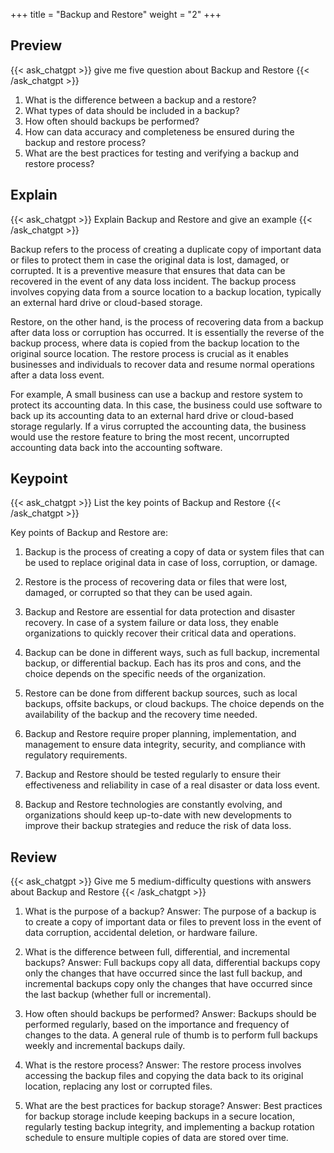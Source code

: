 +++
title = "Backup and Restore"
weight = "2"
+++
## Preview
{{< ask_chatgpt >}}
give me five question about Backup and Restore
{{< /ask_chatgpt >}}

1. What is the difference between a backup and a restore?
2. What types of data should be included in a backup?
3. How often should backups be performed?
4. How can data accuracy and completeness be ensured during the backup and restore process?
5. What are the best practices for testing and verifying a backup and restore process?   

## Explain
{{< ask_chatgpt >}}
Explain Backup and Restore and give an example
{{< /ask_chatgpt >}}

Backup refers to the process of creating a duplicate copy of important data or files to protect them in case the original data is lost, damaged, or corrupted. It is a preventive measure that ensures that data can be recovered in the event of any data loss incident. The backup process involves copying data from a source location to a backup location, typically an external hard drive or cloud-based storage. 

Restore, on the other hand, is the process of recovering data from a backup after data loss or corruption has occurred. It is essentially the reverse of the backup process, where data is copied from the backup location to the original source location. The restore process is crucial as it enables businesses and individuals to recover data and resume normal operations after a data loss event.

For example, A small business can use a backup and restore system to protect its accounting data. In this case, the business could use software to back up its accounting data to an external hard drive or cloud-based storage regularly. If a virus corrupted the accounting data, the business would use the restore feature to bring the most recent, uncorrupted accounting data back into the accounting software.   

## Keypoint
{{< ask_chatgpt >}}
List the key points of Backup and Restore
{{< /ask_chatgpt >}}

Key points of Backup and Restore are:

1. Backup is the process of creating a copy of data or system files that can be used to replace original data in case of loss, corruption, or damage.

2. Restore is the process of recovering data or files that were lost, damaged, or corrupted so that they can be used again.

3. Backup and Restore are essential for data protection and disaster recovery. In case of a system failure or data loss, they enable organizations to quickly recover their critical data and operations.

4. Backup can be done in different ways, such as full backup, incremental backup, or differential backup. Each has its pros and cons, and the choice depends on the specific needs of the organization.

5. Restore can be done from different backup sources, such as local backups, offsite backups, or cloud backups. The choice depends on the availability of the backup and the recovery time needed.

6. Backup and Restore require proper planning, implementation, and management to ensure data integrity, security, and compliance with regulatory requirements.

7. Backup and Restore should be tested regularly to ensure their effectiveness and reliability in case of a real disaster or data loss event.

8. Backup and Restore technologies are constantly evolving, and organizations should keep up-to-date with new developments to improve their backup strategies and reduce the risk of data loss.   

## Review
{{< ask_chatgpt >}}
Give me 5 medium-difficulty questions with answers about Backup and Restore
{{< /ask_chatgpt >}}

1) What is the purpose of a backup?
Answer: The purpose of a backup is to create a copy of important data or files to prevent loss in the event of data corruption, accidental deletion, or hardware failure.

2) What is the difference between full, differential, and incremental backups?
Answer: Full backups copy all data, differential backups copy only the changes that have occurred since the last full backup, and incremental backups copy only the changes that have occurred since the last backup (whether full or incremental).

3) How often should backups be performed?
Answer: Backups should be performed regularly, based on the importance and frequency of changes to the data. A general rule of thumb is to perform full backups weekly and incremental backups daily.

4) What is the restore process?
Answer: The restore process involves accessing the backup files and copying the data back to its original location, replacing any lost or corrupted files.

5) What are the best practices for backup storage?
Answer: Best practices for backup storage include keeping backups in a secure location, regularly testing backup integrity, and implementing a backup rotation schedule to ensure multiple copies of data are stored over time.   

